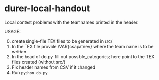 # durer-local-handout
Local contest problems with the teamnames printed in the header.

USAGE:

0) create single-file TEX files to be generated in src/
1) In the TEX file provide \VAR{csapatnev} where the team name is to be written
2) In the head of do.py, fill out possible_categories; here point to the TEX files created (without src/)
3) Fix header names from CSV if it changed
4) Run `python do.py`
